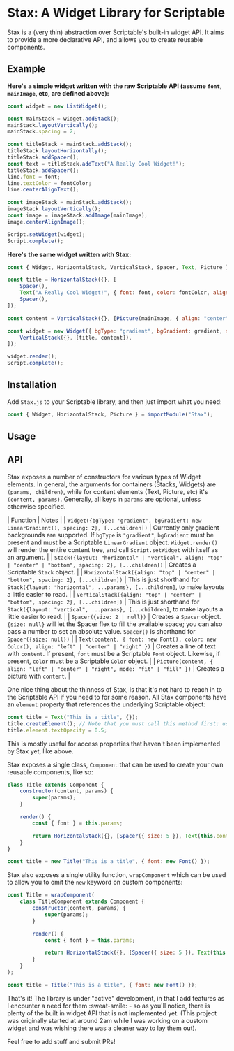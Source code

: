 # Stax: A Widget Library for Scriptable

Stax is a (very thin) abstraction over Scriptable's built-in widget API. It aims to provide a more declarative API, and allows you to create reusable components.

## Example

**Here's a simple widget written with the raw Scriptable API (assume `font`, `mainImage`, etc, are defined above):**

```js
const widget = new ListWidget();

const mainStack = widget.addStack();
mainStack.layoutVertically();
mainStack.spacing = 2;

const titleStack = mainStack.addStack();
titleStack.layoutHorizontally();
titleStack.addSpacer();
const text = titleStack.addText("A Really Cool Widget!");
titleStack.addSpacer();
line.font = font;
line.textColor = fontColor;
line.centerAlignText();

const imageStack = mainStack.addStack();
imageStack.layoutVertically();
const image = imageStack.addImage(mainImage);
image.centerAlignImage();

Script.setWidget(widget);
Script.complete();
```

**Here's the same widget written with Stax:**

```js
const { Widget, HorizontalStack, VerticalStack, Spacer, Text, Picture } = importModule("Stax");

const title = HorizontalStack({}, [
    Spacer(),
    Text("A Really Cool Widget!", { font: font, color: fontColor, align: "center" }),
    Spacer(),
]);

const content = VerticalStack({}, [Picture(mainImage, { align: "center" })]);

const widget = new Widget({ bgType: "gradient", bgGradient: gradient, spacing: 2 }, [
    VerticalStack({}, [title, content]),
]);

widget.render();
Script.complete();
```

## Installation

Add `Stax.js` to your Scriptable library, and then just import what you need:

```js
const { Widget, HorizontalStack, Picture } = importModule("Stax");
```

## Usage

## API

Stax exposes a number of constructors for various types of Widget elements. In general, the arguments for containers (Stacks, Widgets) are `(params, children)`, while for content elements (Text, Picture, etc) it's `(content, params)`. Generally, all keys in `params` are optional, unless otherwise specified.

| Function | Notes |
| `Widget({bgType: 'gradient', bgGradient: new LinearGradient(), spacing: 2}, [...children])` | Currently only gradient backgrounds are supported. If `bgType` is `"gradient"`, `bgGradient` must be present and must be a Scriptable `LinearGradient` object. `Widget.render()` will render the entire content tree, and call `Script.setWidget` with itself as an argument. |
| `Stack({layout: "horizontal" | "vertical", align: "top" | "center" | "bottom", spacing: 2}, [...children])` | Creates a Scriptable `Stack` object. |
| `HorizontalStack({align: "top" | "center" | "bottom", spacing: 2}, [...children])` | This is just shorthand for `Stack({layout: "horizontal", ...params}, [...children]`, to make layouts a little easier to read. |
| `VerticalStack({align: "top" | "center" | "bottom", spacing: 2}, [...children])` | This is just shorthand for `Stack({layout: "vertical", ...params}, [...children]`, to make layouts a little easier to read. |
| `Spacer({size: 2 | null})` | Creates a `Spacer` object. `{size: null}` will let the Spacer flex to fill the available space; you can also pass a number to set an absolute value. `Spacer()` is shorthand for `Spacer({size: null})` |
| `Text(content, { font: new Font(), color: new Color(), align: "left" | "center" | "right" })` | Creates a line of text with `content`. If present, `font` must be a Scriptable `Font` object. Likewise, if present, `color` must be a Scriptable `Color` object. |
| `Picture(content, { align: "left" | "center" | "right", mode: "fit" | "fill" })` | Creates a picture with `content`. |

One nice thing about the thinness of Stax, is that it's not hard to reach in to the Scriptable API if you need to for some reason. All Stax components have an `element` property that references the underlying Scriptable object:

```js
const title = Text("This is a title", {});
title.createElement(); // Note that you must call this method first; usually the underlying objects are not created until the final call to `render()` on the Widget.
title.element.textOpacity = 0.5;
```

This is mostly useful for access properties that haven't been implemented by Stax yet, like above.

Stax exposes a single class, `Component` that can be used to create your own reusable components, like so:

```js
class Title extends Component {
    constructor(content, params) {
        super(params);
    }

    render() {
        const { font } = this.params;

        return HorizontalStack({}, [Spacer({ size: 5 }), Text(this.content, { font })]);
    }
}

const title = new Title("This is a title", { font: new Font() });
```

Stax also exposes a single utility function, `wrapComponent` which can be used to allow you to omit the `new` keyword on custom components:

```js
const Title = wrapComponent(
    class TitleComponent extends Component {
        constructor(content, params) {
            super(params);
        }

        render() {
            const { font } = this.params;

            return HorizontalStack({}, [Spacer({ size: 5 }), Text(this.content, { font })]);
        }
    }
);

const title = Title("This is a title", { font: new Font() });
```

That's it! The library is under "active" development, in that I add features as I encounter a need for them :sweat-smile: - so as you'll notice, there is plenty of the built in widget API that is not implemented yet. (This project was originally started at around 2am while I was working on a custom widget and was wishing there was a cleaner way to lay them out).

Feel free to add stuff and submit PRs!
